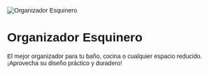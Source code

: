 <!DOCTYPE html>
<html lang="es">
<head>
<meta charset="UTF-8" />
<meta name="viewport" content="width=device-width, initial-scale=1.0" />
<title>Organizador Esquinero</title>
<style>
  body {
    background-color: #ff600;
    margin: 0;
    font-family: Arial, sans-serif;
  }

  .contenedor {
    max-width: 400px; /* Puedes ajustar el tamaño máximo a tu gusto */
    margin: 20px auto;
    background-color: #ffffff;
    border-radius: 12px;
    box-shadow: 0 4px 8px rgba(0,0,0,0.2);
    overflow: hidden;
  }

  .contenedor img {
    display: block;
    width: 100%;
    height: auto; /* Mantenemos la relación de aspecto completa */
  }

  .contenido {
    padding: 16px;
    text-align: center;
  }

  .contenido h1 {
    color: #ff600;
    margin: 0 0 8px;
  }

  .contenido p {
    color: #333333;
    margin: 0;
  }
</style>
</head>
<body>
  <div class="contenedor">
    <img src="https://d39ru7awumhhs2.cloudfront.net/colombia/products/270260/1724105603four_trays_towel_bar.jpg" alt="Organizador Esquinero" />
    <div class="contenido">
      <h1>Organizador Esquinero</h1>
      <p>El mejor organizador para tu baño, cocina o cualquier espacio reducido. ¡Aprovecha su diseño práctico y duradero!</p>
    </div>
  </div>
</body>
</html>
